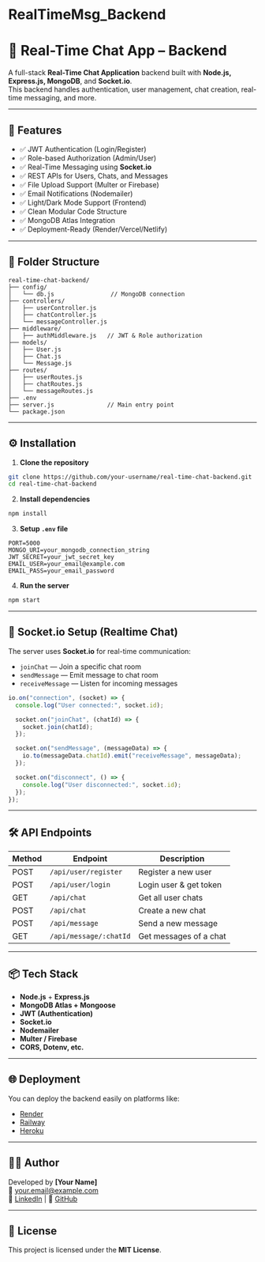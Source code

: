 # RealTimeMsg_Backend


# 💬 Real-Time Chat App – Backend

A full-stack **Real-Time Chat Application** backend built with **Node.js, Express.js, MongoDB**, and **Socket.io**.  
This backend handles authentication, user management, chat creation, real-time messaging, and more.

---

## 🚀 Features

- ✅ JWT Authentication (Login/Register)
- ✅ Role-based Authorization (Admin/User)
- ✅ Real-Time Messaging using **Socket.io**
- ✅ REST APIs for Users, Chats, and Messages
- ✅ File Upload Support (Multer or Firebase)
- ✅ Email Notifications (Nodemailer)
- ✅ Light/Dark Mode Support (Frontend)
- ✅ Clean Modular Code Structure
- ✅ MongoDB Atlas Integration
- ✅ Deployment-Ready (Render/Vercel/Netlify)

---

## 📁 Folder Structure

```
real-time-chat-backend/
├── config/
│   └── db.js                // MongoDB connection
├── controllers/
│   ├── userController.js
│   ├── chatController.js
│   └── messageController.js
├── middleware/
│   ├── authMiddleware.js   // JWT & Role authorization
├── models/
│   ├── User.js
│   ├── Chat.js
│   └── Message.js
├── routes/
│   ├── userRoutes.js
│   ├── chatRoutes.js
│   └── messageRoutes.js
├── .env
├── server.js               // Main entry point
└── package.json
```

---

## ⚙️ Installation

1. **Clone the repository**
```bash
git clone https://github.com/your-username/real-time-chat-backend.git
cd real-time-chat-backend
```

2. **Install dependencies**
```bash
npm install
```

3. **Setup `.env` file**
```env
PORT=5000
MONGO_URI=your_mongodb_connection_string
JWT_SECRET=your_jwt_secret_key
EMAIL_USER=your_email@example.com
EMAIL_PASS=your_email_password
```

4. **Run the server**
```bash
npm start
```

---

## 📡 Socket.io Setup (Realtime Chat)

The server uses **Socket.io** for real-time communication:
- `joinChat` — Join a specific chat room
- `sendMessage` — Emit message to chat room
- `receiveMessage` — Listen for incoming messages

```js
io.on("connection", (socket) => {
  console.log("User connected:", socket.id);

  socket.on("joinChat", (chatId) => {
    socket.join(chatId);
  });

  socket.on("sendMessage", (messageData) => {
    io.to(messageData.chatId).emit("receiveMessage", messageData);
  });

  socket.on("disconnect", () => {
    console.log("User disconnected:", socket.id);
  });
});
```

---

## 🛠 API Endpoints

| Method | Endpoint               | Description              |
|--------|------------------------|--------------------------|
| POST   | `/api/user/register`   | Register a new user      |
| POST   | `/api/user/login`      | Login user & get token   |
| GET    | `/api/chat`            | Get all user chats       |
| POST   | `/api/chat`            | Create a new chat        |
| POST   | `/api/message`         | Send a new message       |
| GET    | `/api/message/:chatId` | Get messages of a chat   |

---

## 📦 Tech Stack

- **Node.js** + **Express.js**
- **MongoDB Atlas + Mongoose**
- **JWT (Authentication)**
- **Socket.io**
- **Nodemailer**
- **Multer / Firebase**
- **CORS, Dotenv, etc.**

---

## 🌐 Deployment

You can deploy the backend easily on platforms like:
- [Render](https://render.com)
- [Railway](https://railway.app/)
- [Heroku](https://heroku.com)

---

## 👨‍💻 Author

Developed by **[Your Name]**  
📧 your.email@example.com  
💼 [LinkedIn](https://linkedin.com/in/yourprofile) | 🐙 [GitHub](https://github.com/your-username)

---

## 📜 License

This project is licensed under the **MIT License**.
